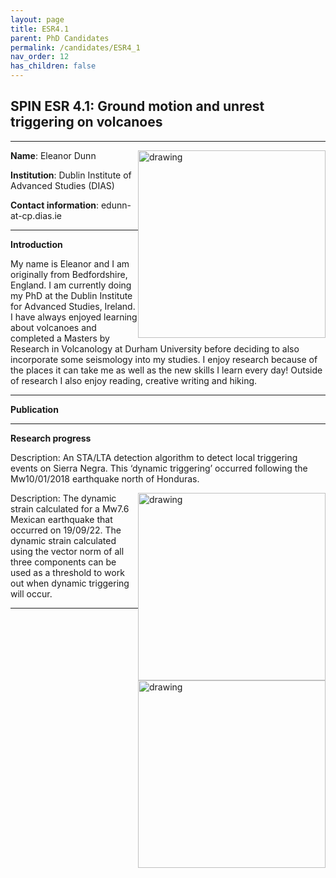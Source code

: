 ```yaml
---
layout: page
title: ESR4.1
parent: PhD Candidates
permalink: /candidates/ESR4_1
nav_order: 12
has_children: false
---
```


## SPIN ESR 4.1: Ground motion and unrest triggering on volcanoes

---
__Name__: Eleanor Dunn         <img src="/candidates/files/esr4_1.jpeg" alt="drawing" width="300" style="float:right"/>

__Institution__: Dublin Institute of Advanced Studies (DIAS)

__Contact information__: edunn-at-cp.dias.ie

---
__Introduction__

My name is Eleanor and I am originally from Bedfordshire, England. I am currently doing my PhD at the Dublin Institute for Advanced Studies, Ireland. I have always enjoyed learning about volcanoes and completed a Masters by Research in Volcanology at Durham University before deciding to also incorporate some seismology into my studies. I enjoy research because of the places it can take me as well as the new skills I learn every day! Outside of research I also enjoy reading, creative writing and hiking. 

---
__Publication__

---
__Research progress__

Description: An STA/LTA detection algorithm to detect local triggering events on Sierra Negra. This ‘dynamic triggering’ occurred following the Mw10/01/2018 earthquake north of Honduras. 

<img src="/candidates/files/esr4_1_1.jpg" alt="drawing" width="300" style="float:right"/>


Description: The dynamic strain calculated for a Mw7.6 Mexican earthquake that occurred on 19/09/22. The dynamic strain calculated using the vector norm of all three components can be used as a threshold to work out when dynamic triggering will occur. 

<img src="/candidates/files/esr4_1_2.jpg" alt="drawing" width="300" style="float:right"/>

---


